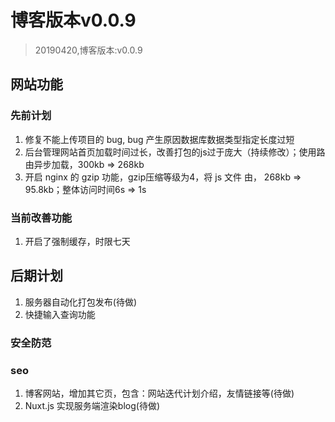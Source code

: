 # 博客版本v0.0.9
> 20190420,博客版本:v0.0.9

## 网站功能
### 先前计划
1. 修复不能上传项目的 bug, bug 产生原因数据库数据类型指定长度过短
2. 后台管理网站首页加载时间过长，改善打包的js过于庞大（持续修改）；使用路由异步加载，300kb => 268kb
3. 开启 nginx 的 gzip 功能，gzip压缩等级为4，将 js 文件 由， 268kb => 95.8kb；整体访问时间6s => 1s

### 当前改善功能
1. 开启了强制缓存，时限七天

## 后期计划
1. 服务器自动化打包发布(待做)
2. 快捷输入查询功能

### 安全防范

### seo
1. 博客网站，增加其它页，包含：网站迭代计划介绍，友情链接等(待做)
2. Nuxt.js 实现服务端渲染blog(待做)
